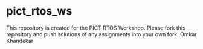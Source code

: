# pict_rtos_ws
This repository is created for the PICT RTOS Workshop. Please fork this repository and push solutions of any assignments into your own fork.
Omkar Khandekar